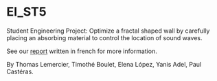 # EI_ST5

Student Engineering Project: Optimize a fractal shaped wall by carefully placing an absorbing material to control the location of sound waves.

See our [report](Report_ST.pdf) written in french for more information.

By Thomas Lemercier, Timothé Boulet, Elena López, Yanis Adel, Paul Castéras.
